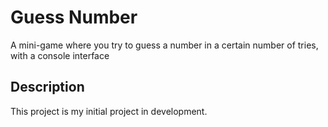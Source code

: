 # Guess Number
A mini-game where you try to guess a number in a certain number of tries, with a console interface

## Description
This project is my initial project in development.
